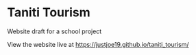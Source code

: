 # Taniti Tourism
Website draft for a school project

View the website live at https://justjoe19.github.io/taniti_tourism/
